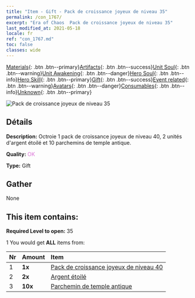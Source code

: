 ```yaml
---
title: "Item - Gift - Pack de croissance joyeux de niveau 35"
permalink: /con_1767/
excerpt: "Era of Chaos  Pack de croissance joyeux de niveau 35"
last_modified_at: 2021-05-18
locale: fr
ref: "con_1767.md"
toc: false
classes: wide
---
```

 [Materials](/ItemsFR/){: .btn .btn--primary}[Artifacts](/ItemsFR/Artifacts/){: .btn .btn--success}[Unit Soul](/ItemsFR/UnitSoul/){: .btn .btn--warning}[Unit Awakening](/ItemsFR/UnitAwakening/){: .btn .btn--danger}[Hero Soul](/ItemsFR/HeroSoul/){: .btn .btn--info}[Hero Skill](/ItemsFR/HeroSkill/){: .btn .btn--primary}[Gift](/ItemsFR/Gift/){: .btn .btn--success}[Event related](/ItemsFR/Events/){: .btn .btn--warning}[Avatars](/ItemsFR/Avatars/){: .btn .btn--danger}[Consumables](/ItemsFR/Consumables/){: .btn .btn--info}[Unknown](/ItemsFR/Unknown/){: .btn .btn--primary}

 ![Pack de croissance joyeux de niveau 35](/images/t/i_907219.png)

## Détails
 **Description:** Octroie 1 pack de croissance joyeux de niveau 40, 2 unités d'argent étoilé et 10 parchemins de temple antique.

 **Quality:** <span style="color: #DA70D6">OK</span>

 **Type:** Gift

## Gather

  None

## This item contains:

 **Required Level to open:** 35

 1 You would get **ALL** items  from:

  | Nr | Amount |     Item    |
  |:---|:-------|:------------|
  | 1 |  **1x** | [Pack de croissance joyeux de niveau 40](/ItemsFR/con_1768/) |  | 
  | 2 |  **2x** | [Argent étoilé](/ItemsFR/con_969/) |  | 
  | 3 |  **10x** | [Parchemin de temple antique](/ItemsFR/con_697/) |  | 
